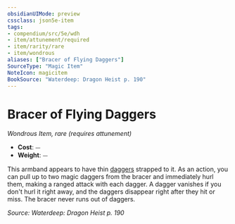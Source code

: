 ```yaml
---
obsidianUIMode: preview
cssclass: json5e-item
tags:
- compendium/src/5e/wdh
- item/attunement/required
- item/rarity/rare
- item/wondrous
aliases: ["Bracer of Flying Daggers"]
SourceType: "Magic Item"
NoteIcon: magicitem
BookSource: "Waterdeep: Dragon Heist p. 190"
---
```

# Bracer of Flying Daggers
*Wondrous Item, rare (requires attunement)*  

- **Cost**: ⏤
- **Weight**: ⏤

This armband appears to have thin [daggers](/2-Mechanics/CLI/items/dagger.md) strapped to it. As an action, you can pull up to two magic daggers from the bracer and immediately hurl them, making a ranged attack with each dagger. A dagger vanishes if you don't hurl it right away, and the daggers disappear right after they hit or miss. The bracer never runs out of daggers.

*Source: Waterdeep: Dragon Heist p. 190*